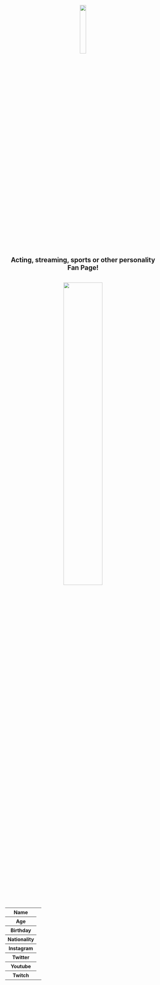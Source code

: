 
<h1 style="font-family:Brush Script MT; font-size:300%;" align="center" > <b></b></h1>

<div align="center">
    <img    src=""
            title=""
            width="20%"
            height="20%" 
            />
</div>

<h2 align="center" > Acting, streaming, sports or other personality Fan Page!</h2>

<br>

<div align="center">
    <img    src=""
            title=""
            width="50%"
            height="50%" 
            />
</div>


<br>
<p style = "text-indent: 2cm; font-family: Comic Sans MS; font-size:110%">
  
</p>


<br>


<table>
    <tr>
        <th>Name</th>
        <td></td>
    </tr>
    <tr>
        <th>Age</th>
        <td></td>
    </tr>
    <tr>
        <th>Birthday</th>
        <td></td>
    </tr>
        <tr>
        <th>Nationality</th>
        <td></td>
    </tr>
    <tr>
        <th>Instagram</th>
        <td></td>
    </tr>
    <tr>
        <th>Twitter</th>
        <td></td>
    </tr>
    <tr>
        <th>Youtube</th>
        <td></td>
    </tr>
    <tr>
        <th>Twitch</th>
        <td><a href=" </a></td>
    </tr>
</table>


<br><br>

<p>
    <i>Made by: <u>n</u></i>
</p>
